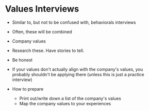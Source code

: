 # Values Interviews

- Similar to, but not to be confused with, behaviorals interviews
- Often, these will be combined
- Company values
- Research these. Have stories to tell.
- Be honest
- If your values don't actually align with the company's values, you probably shouldn't be applying there (unless this is just a practice interview)

- How to prepare
  - Print out/write down a list of the company's values
  - Map the company values to your experiences
